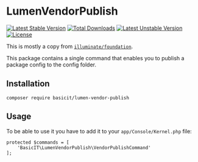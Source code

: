 # LumenVendorPublish

[![Latest Stable Version](https://poser.pugx.org/basicit/lumen-vendor-publish/v/stable)](https://packagist.org/packages/basicit/lumen-vendor-publish) [![Total Downloads](https://poser.pugx.org/basicit/lumen-vendor-publish/downloads)](https://packagist.org/packages/basicit/lumen-vendor-publish) [![Latest Unstable Version](https://poser.pugx.org/basicit/lumen-vendor-publish/v/unstable)](https://packagist.org/packages/basicit/lumen-vendor-publish) [![License](https://poser.pugx.org/basicit/lumen-vendor-publish/license)](https://packagist.org/packages/basicit/lumen-vendor-publish)

This is mostly a copy from [`illuminate/foundation`](https://github.com/laravel/framework/blob/5.1/src/Illuminate/Foundation/Console/VendorPublishCommand.php).

This package contains a single command that enables you to publish a package config to the config folder.

## Installation

```
composer require basicit/lumen-vendor-publish
```

## Usage

To be able to use it you have to add it to your `app/Console/Kernel.php` file:

```
protected $commands = [
    'BasicIT\LumenVendorPublish\VendorPublishCommand'
];
```